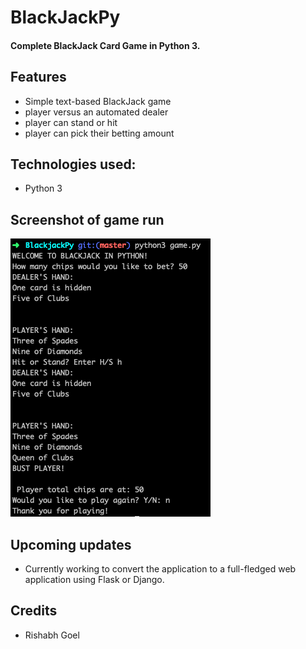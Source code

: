 # BlackJackPy

#### Complete BlackJack Card Game in Python 3.

## Features

* Simple text-based BlackJack game
* player versus an automated dealer
* player can stand or hit
* player can pick their betting amount

## Technologies used:

* Python 3

## Screenshot of game run

![screenshot](public/images/sampleImg.png)

## Upcoming updates

* Currently working to convert the application to a full-fledged web application using Flask or Django.

## Credits

* Rishabh Goel